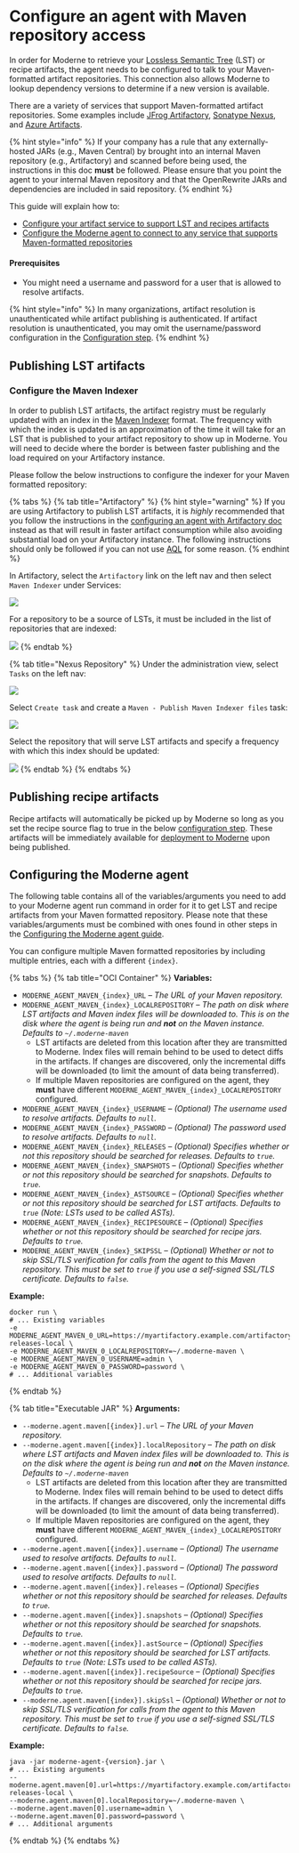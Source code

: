 # Configure an agent with Maven repository access

In order for Moderne to retrieve your [Lossless Semantic Tree](../../references/concepts/lossless-semantic-trees.md) (LST) or recipe artifacts, the agent needs to be configured to talk to your Maven-formatted artifact repositories. This connection also allows Moderne to lookup dependency versions to determine if a new version is available.

There are a variety of services that support Maven-formatted artifact repositories. Some examples include [JFrog Artifactory](https://jfrog.com/artifactory/), [Sonatype Nexus](https://www.sonatype.com/products/nexus-repository), and [Azure Artifacts](https://azure.microsoft.com/en-us/services/devops/artifacts/).

{% hint style="info" %}
If your company has a rule that any externally-hosted JARs (e.g., Maven Central) by brought into an internal Maven repository (e.g., Artifactory) and scanned before being used, the instructions in this doc **must** be followed. Please ensure that you point the agent to your internal Maven repository and that the OpenRewrite JARs and dependencies are included in said repository.
{% endhint %}

This guide will explain how to:

* [Configure your artifact service to support LST and recipes artifacts](configure-an-agent-with-maven-repository-access.md#publishing-lst-artifacts)
* [Configure the Moderne agent to connect to any service that supports Maven-formatted repositories](configure-an-agent-with-maven-repository-access.md#configuring-the-moderne-agent)

#### Prerequisites

* You might need a username and password for a user that is allowed to resolve artifacts.

{% hint style="info" %}
In many organizations, artifact resolution is unauthenticated while artifact publishing is authenticated. If artifact resolution is unauthenticated, you may omit the username/password configuration in the [Configuration step](configure-an-agent-with-maven-repository-access.md#configuring-the-moderne-agent).
{% endhint %}

## Publishing LST artifacts

### Configure the Maven Indexer

In order to publish LST artifacts, the artifact registry must be regularly updated with an index in the [Maven Indexer](https://maven.apache.org/maven-indexer/) format. The frequency with which the index is updated is an approximation of the time it will take for an LST that is published to your artifact repository to show up in Moderne. You will need to decide where the border is between faster publishing and the load required on your Artifactory instance.

Please follow the below instructions to configure the indexer for your Maven formatted repository:

{% tabs %}
{% tab title="Artifactory" %}
{% hint style="warning" %}
If you are using Artifactory to publish LST artifacts, it is _highly_ recommended that you follow the instructions in the [configuring an agent with Artifactory doc](configure-an-agent-with-artifactory-access.md) instead as that will result in faster artifact consumption while also avoiding substantial load on your Artifactory instance. The following instructions should only be followed if you can not use [AQL](https://www.jfrog.com/confluence/display/JFROG/Artifactory+Query+Language) for some reason.
{% endhint %}

In Artifactory, select the `Artifactory` link on the left nav and then select `Maven Indexer` under Services:

![](../../../.gitbook/assets/artifactory.png)

For a repository to be a source of LSTs, it must be included in the list of repositories that are indexed:

![](../../../.gitbook/assets/maven-indexer.png)
{% endtab %}

{% tab title="Nexus Repository" %}
Under the administration view, select `Tasks` on the left nav:

![](../../../.gitbook/assets/sona-tasks.png)

Select `Create task` and create a `Maven - Publish Maven Indexer files` task:

![](../../../.gitbook/assets/maven-publish.png)

Select the repository that will serve LST artifacts and specify a frequency with which this index should be updated:

![](../../../.gitbook/assets/maven-publish-index.png)
{% endtab %}
{% endtabs %}

## Publishing recipe artifacts

Recipe artifacts will automatically be picked up by Moderne so long as you set the recipe source flag to true in the below [configuration step](configure-an-agent-with-maven-repository-access.md#configuring-the-moderne-agent). These artifacts will be immediately available for [deployment to Moderne](../importing-external-recipes.md) upon being published.

## Configuring the Moderne agent

The following table contains all of the variables/arguments you need to add to your Moderne agent run command in order for it to get LST and recipe artifacts from your Maven formatted repository. Please note that these variables/arguments must be combined with ones found in other steps in the [Configuring the Moderne agent guide](agent-configuration.md).

You can configure multiple Maven formatted repositories by including multiple entries, each with a different `{index}`.

{% tabs %}
{% tab title="OCI Container" %}
**Variables:**

* `MODERNE_AGENT_MAVEN_{index}_URL` – _The URL of your Maven repository._
* `MODERNE_AGENT_MAVEN_{index}_LOCALREPOSITORY` – _The path on disk where LST artifacts and Maven index files will be downloaded to. This is on the disk where the agent is being run and **not** on the Maven instance. Defaults to `~/.moderne-maven`_
  * LST artifacts are deleted from this location after they are transmitted to Moderne. Index files will remain behind to be used to detect diffs in the artifacts. If changes are discovered, only the incremental diffs will be downloaded (to limit the amount of data being transferred).
  * If multiple Maven repositories are configured on the agent, they **must** have different `MODERNE_AGENT_MAVEN_{index}_LOCALREPOSITORY` configured.
* `MODERNE_AGENT_MAVEN_{index}_USERNAME` – _(Optional) The username used to resolve artifacts. Defaults to `null`._
* `MODERNE_AGENT_MAVEN_{index}_PASSWORD` – _(Optional) The password used to resolve artifacts. Defaults to `null`._
* `MODERNE_AGENT_MAVEN_{index}_RELEASES` – _(Optional) Specifies whether or not this repository should be searched for releases. Defaults to `true`._
* `MODERNE_AGENT_MAVEN_{index}_SNAPSHOTS` – _(Optional) Specifies whether or not this repository should be searched for snapshots. Defaults to `true`._
* `MODERNE_AGENT_MAVEN_{index}_ASTSOURCE` – _(Optional) Specifies whether or not this repository should be searched for LST artifacts. Defaults to `true` (Note: LSTs used to be called ASTs)._
* `MODERNE_AGENT_MAVEN_{index}_RECIPESOURCE` – _(Optional) Specifies whether or not this repository should be searched for recipe jars. Defaults to `true`._
* `MODERNE_AGENT_MAVEN_{index}_SKIPSSL` – _(Optional) Whether or not to skip SSL/TLS verification for calls from the agent to this Maven repository. This must be set to `true` if you use a self-signed SSL/TLS certificate. Defaults to `false`._

**Example:**

```shell
docker run \
# ... Existing variables
-e MODERNE_AGENT_MAVEN_0_URL=https://myartifactory.example.com/artifactory/libs-releases-local \
-e MODERNE_AGENT_MAVEN_0_LOCALREPOSITORY=~/.moderne-maven \
-e MODERNE_AGENT_MAVEN_0_USERNAME=admin \
-e MODERNE_AGENT_MAVEN_0_PASSWORD=password \
# ... Additional variables
```
{% endtab %}

{% tab title="Executable JAR" %}
**Arguments:**

* `--moderne.agent.maven[{index}].url` – _The URL of your Maven repository._
* `--moderne.agent.maven[{index}].localRepository` – _The path on disk where LST artifacts and Maven index files will be downloaded to. This is on the disk where the agent is being run and **not** on the Maven instance. Defaults to `~/.moderne-maven`_
  * LST artifacts are deleted from this location after they are transmitted to Moderne. Index files will remain behind to be used to detect diffs in the artifacts. If changes are discovered, only the incremental diffs will be downloaded (to limit the amount of data being transferred).
  * If multiple Maven repositories are configured on the agent, they **must** have different `MODERNE_AGENT_MAVEN_{index}_LOCALREPOSITORY` configured.
* `--moderne.agent.maven[{index}].username` – _(Optional) The username used to resolve artifacts. Defaults to `null`._
* `--moderne.agent.maven[{index}].password` – _(Optional) The password used to resolve artifacts. Defaults to `null`._
* `--moderne.agent.maven[{index}].releases` – _(Optional) Specifies whether or not this repository should be searched for releases. Defaults to `true`._
* `--moderne.agent.maven[{index}].snapshots` – _(Optional) Specifies whether or not this repository should be searched for snapshots. Defaults to `true`._
* `--moderne.agent.maven[{index}].astSource` – _(Optional) Specifies whether or not this repository should be searched for LST artifacts. Defaults to `true` (Note: LSTs used to be called ASTs)._
* `--moderne.agent.maven[{index}].recipeSource` – _(Optional) Specifies whether or not this repository should be searched for recipe jars. Defaults to `true`._
* `--moderne.agent.maven[{index}].skipSsl` – _(Optional) Whether or not to skip SSL/TLS verification for calls from the agent to this Maven repository. This must be set to `true` if you use a self-signed SSL/TLS certificate. Defaults to `false`._

**Example:**

```shell
java -jar moderne-agent-{version}.jar \
# ... Existing arguments
--moderne.agent.maven[0].url=https://myartifactory.example.com/artifactory/libs-releases-local \
--moderne.agent.maven[0].localRepository=~/.moderne-maven \
--moderne.agent.maven[0].username=admin \
--moderne.agent.maven[0].password=password \
# ... Additional arguments
```
{% endtab %}
{% endtabs %}
